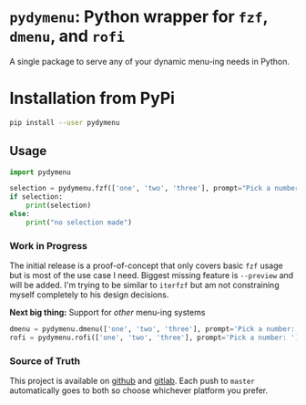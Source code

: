 # `pydymenu`: Python wrapper for `fzf`, `dmenu`, and `rofi`

A single package to serve any of your dynamic menu-ing needs in Python.

# Installation from PyPi

```bash
pip install --user pydymenu
```

## Usage

```python
import pydymenu

selection = pydymenu.fzf(['one', 'two', 'three'], prompt="Pick a number: ")
if selection:
    print(selection)
else:
    print("no selection made")
```

### Work in Progress

The initial release is a proof-of-concept that only covers basic `fzf` usage but 
is most of the use case I need. Biggest missing feature is `--preview` and will 
be added. I'm trying to be similar to `iterfzf` but am not constraining myself 
completely to his design decisions.

**Next big thing:** Support for _other_ menu-ing systems

```python
dmenu = pydymenu.dmenu(['one', 'two', 'three'], prompt='Pick a number: ')
rofi = pydymenu.rofi(['one', 'two', 'three'], prompt='Pick a number: ')
```

### Source of Truth

This project is available on [github](https://github.com/gikeymarcia/pydymenu) 
and
[gitlab](https://gitlab.com/gikeymarcia/pydymenu). Each push to `master` 
automatically goes to both so choose whichever platform you prefer.
